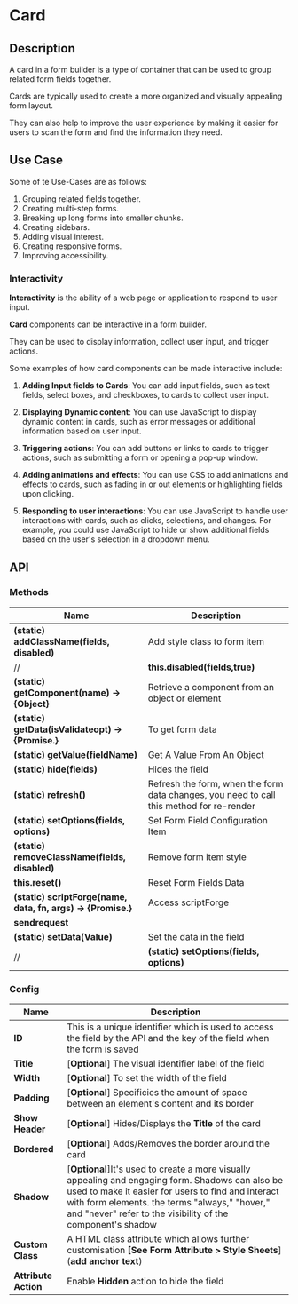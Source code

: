 # Card

## Description

A card in a form builder is a type of container that can be used to group related form fields together.

Cards are typically used to create a more organized and visually appealing form layout.

They can also help to improve the user experience by making it easier for users to scan the form and find the information they need.

## Use Case

Some of te Use-Cases are as follows:

1. Grouping related fields together.
2. Creating multi-step forms.
3. Breaking up long forms into smaller chunks.
4. Creating sidebars.
5. Adding visual interest.
6. Creating responsive forms.
7. Improving accessibility.

### Interactivity

**Interactivity** is the ability of a web page or application to respond to user input.

**Card** components can be interactive in a form builder.

They can be used to display information, collect user input, and trigger actions.

Some examples of how card components can be made interactive include:

1. **Adding Input fields to Cards**: You can add input fields, such as text fields, select boxes, and checkboxes, to cards to collect user input.

2. **Displaying Dynamic content**: You can use JavaScript to display dynamic content in cards, such as error messages or additional information based on user input.

3. **Triggering actions**: You can add buttons or links to cards to trigger actions, such as submitting a form or opening a pop-up window.

4. **Adding animations and effects**: You can use CSS to add animations and effects to cards, such as fading in or out elements or highlighting fields upon clicking.

5. **Responding to user interactions**: You can use JavaScript to handle user interactions with cards, such as clicks, selections, and changes. For example, you could use JavaScript to hide or show additional fields based on the user's selection in a dropdown menu.

## API

### Methods

| **Name**| **Description**|
|----------------------|---------------------------------------------------------------------|
|**(static) addClassName(fields, disabled)**|Add style class to form item|
//|**this.disabled(fields,true)**|,true)**| Disable input field from user interaction|
| **(static) getComponent(name) → {Object}**|Retrieve a component from an object or element|
|**(static) getData(isValidateopt) → {Promise.<Object>}**|To get form data|
| **(static) getValue(fieldName)**|Get A Value From An Object|
|**(static) hide(fields)**|Hides the field|
|**(static) refresh()**|Refresh the form, when the form data changes, you need to call this method for re-render|
|**(static) setOptions(fields, options)**|Set Form Field Configuration Item|
|**(static) removeClassName(fields, disabled)**|Remove form item style|
|**this.reset()**|Reset Form Fields Data|
|**(static) scriptForge(name, data, fn, args) → {Promise.<Boolean>}**|Access scriptForge|
|**sendrequest**|
|**(static) setData(Value)**|Set the data in the field|
//|**(static) setOptions(fields, options)**|Set Form Field Configuration item|

### Config

| **Name**|**Description**|
|---------------|----------------------------------------------------------------------------------------------------------------------------------------|
|**ID**| This is a unique identifier which is used to access the field by the API and the key of the field when the form is saved |
|**Title**| [**Optional**] The visual identifier label of the field|
|**Width**| [**Optional**] To set the width of the field|
|**Padding**| [**Optional**] Specificies the amount of space between an element's content and its border|
|**Show Header**| [**Optional**] Hides/Displays the **Title** of the card|
|**Bordered**| [**Optional**] Adds/Removes the border around the card|
|**Shadow**| [**Optional**]It's used to create a more visually appealing and engaging form. Shadows can also be used to make it easier for users to find and interact with form elements.  the terms "always," "hover," and "never" refer to the visibility of the component's shadow|
|**Custom Class**| A HTML class attribute which allows further customisation **[See Form Attribute > Style Sheets**](**add anchor text**)|
|**Attribute Action**|Enable **Hidden** action to hide the field|